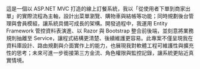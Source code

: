 這是一個以 ASP.NET MVC 打造的線上訂餐系統，我以「從使用者下單到商家出單」的實際流程為主軸，設計出菜單瀏覽、購物車與結帳等功能；同時規劃後台管理與會員模組，讓系統具備可成長的架構。開發過程中，我運用 Entity Framework 管控資料表演進、以 Razor 與 Bootstrap 整合前後端，並刻意將業務規則抽離至 Service，讓程式結構更清楚、後續維護更容易。此專案不僅呈現我在資料庫設計、路由規劃與介面實作上的能力，也展現我對軟體工程可維護性與擴充性的思考；未來可進一步銜接第三方金流、角色權限與監控記錄，讓系統更貼近真實情境。
